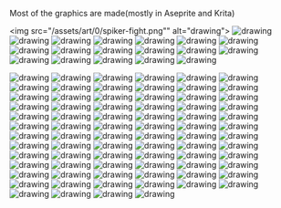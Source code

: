 Most of the graphics are made(mostly in Aseprite and Krita)

<img src="/assets/art/0/spiker-fight.png"" alt="drawing">
<img src="/assets/art/0/soul-fire.png" alt="drawing">
<img src="/assets/art/0/plant-three-stages.png" alt="drawing">
<img src="/assets/art/0/gloomer.png" alt="drawing">
<img src="/assets/art/0/fight.png" alt="drawing">
<img src="/assets/art/0/flying-island.png" alt="drawing">
<img src="/assets/art/0/Creature-01.gif" alt="drawing">
<img src="/assets/art/0/Creature-03.gif" alt="drawing">
<img src="/assets/art/0/gnurak.png" alt="drawing">
<img src="/assets/art/0/Heart-01.gif" alt="drawing">
<img src="/assets/art/0/landscape.png" alt="drawing">
<img src="/assets/art/0/Pipe-01.gif" alt="drawing">
<img src="/assets/art/0/plant-on-mountain.png" alt="drawing">
<img src="/assets/art/0/spiker.png" alt="drawing">
<img src="/assets/art/0/Sprite-0001.gif" alt="drawing">
<img src="/assets/art/0/Sprite-0002.gif" alt="drawing">
<img src="/assets/art/0/Sprite-0003.gif" alt="drawing">
<img src="/assets/art/0/Sprite-0004.gif" alt="drawing">
<img src="/assets/art/0/Sprite-0005.gif" alt="drawing">

<img src="/assets/art/1/Animal1.png" alt="drawing">
<img src="/assets/art/1/Character-3.png" alt="drawing">
<img src="/assets/art/1/Character-4.gif" alt="drawing">
<img src="/assets/art/1/Ecosystem1.png" alt="drawing">
<img src="/assets/art/1/Landscape-1-1.png" alt="drawing">
<img src="/assets/art/1/Landscape-1.png" alt="drawing">
<img src="/assets/art/1/Landscape-2-2.png" alt="drawing">
<img src="/assets/art/1/Landscape-2.png" alt="drawing">
<img src="/assets/art/1/Parasolkownica.gif" alt="drawing">
<img src="/assets/art/1/Planet-1.png" alt="drawing">
<img src="/assets/art/1/Solar-System.png" alt="drawing">
<img src="/assets/art/1/Sprite-0001-2.gif" alt="drawing">
<img src="/assets/art/1/Sprite-0002-2.gif" alt="drawing">
<img src="/assets/art/1/Sprite-0003-2.gif" alt="drawing">
<img src="/assets/art/1/Stars.png" alt="drawing">
<img src="/assets/art/1/Szesc-Ksienzycuw.gif" alt="drawing">
<img src="/assets/art/1/Writing.png" alt="drawing">

<img src="/assets/art/2/2-10-23.png" alt="drawing">
<img src="/assets/art/2/3-10-23.png" alt="drawing">
<img src="/assets/art/2/4-color-worm.png" alt="drawing">
<img src="/assets/art/2/6-10-23.png" alt="drawing">
<img src="/assets/art/2/Cannon.png" alt="drawing">
<img src="/assets/art/2/Diagrams-1.png" alt="drawing">
<img src="/assets/art/2/GonGuon.png" alt="drawing">
<img src="/assets/art/2/image.png" alt="drawing">
<img src="/assets/art/2/Improvizacja2.png" alt="drawing">
<img src="/assets/art/2/Improvizacja3.png" alt="drawing">
<img src="/assets/art/2/Improvizacja4.png" alt="drawing">
<img src="/assets/art/2/Inprovizacja1.png" alt="drawing">
<img src="/assets/art/2/krita1.png" alt="drawing">
<img src="/assets/art/2/Kujak.png" alt="drawing">
<img src="/assets/art/2/Landscape-2.png" alt="drawing">
<img src="/assets/art/2/Mapa.png" alt="drawing">
<img src="/assets/art/2/Meat-tunnel.png" alt="drawing">
<img src="/assets/art/2/MPD.png" alt="drawing">
<img src="/assets/art/2/Prund.png" alt="drawing">
<img src="/assets/art/2/Scene-1.png" alt="drawing">
<img src="/assets/art/2/Scene-2.png" alt="drawing">
<img src="/assets/art/2/Space.png" alt="drawing">
<img src="/assets/art/2/Spiker-gb.png" alt="drawing">
<img src="/assets/art/2/Stone.png" alt="drawing">

<img src="/assets/art/3/animacja1.gif" alt="drawing">
<img src="/assets/art/3/Blue-tower.png" alt="drawing">
<img src="/assets/art/3/Burning-Stick.png" alt="drawing">
<img src="/assets/art/3/candle.png" alt="drawing">
<img src="/assets/art/3/Cos.png" alt="drawing">
<img src="/assets/art/3/Crystal.png" alt="drawing">
<img src="/assets/art/3/cube.png" alt="drawing">
<img src="/assets/art/3/Dark-forest.png" alt="drawing">
<img src="/assets/art/3/Desert.png" alt="drawing">
<img src="/assets/art/3/gura.png" alt="drawing">
<img src="/assets/art/3/Ice-cave.png" alt="drawing">
<img src="/assets/art/3/image.png" alt="drawing">
<img src="/assets/art/3/image2.png" alt="drawing">
<img src="/assets/art/3/image3.png" alt="drawing">
<img src="/assets/art/3/Improvizacja6.png" alt="drawing">
<img src="/assets/art/3/Improvizacja7.png" alt="drawing">
<img src="/assets/art/3/Improvizacja8.png" alt="drawing">
<img src="/assets/art/3/krajobraz.png" alt="drawing">
<img src="/assets/art/3/krajobraz2.png" alt="drawing">
<img src="/assets/art/3/krajobraz3.png" alt="drawing">
<img src="/assets/art/3/ksiega.png" alt="drawing">
<img src="/assets/art/3/Landscape.png" alt="drawing">
<img src="/assets/art/3/miasto.png" alt="drawing">
<img src="/assets/art/3/Morze.png" alt="drawing">
<img src="/assets/art/3/ofiara.png" alt="drawing">
<img src="/assets/art/3/radioactive-sandwitch.png" alt="drawing">
<img src="/assets/art/3/scena1.png" alt="drawing">
<img src="/assets/art/3/scena2.png" alt="drawing">
<img src="/assets/art/3/Sunrise.png" alt="drawing">
<img src="/assets/art/3/walka1.png" alt="drawing">
<img src="/assets/art/3/walka11.png" alt="drawing">
<img src="/assets/art/3/walka2.png" alt="drawing">
<img src="/assets/art/3/Wielki_grzyb.gif" alt="drawing">
<img src="/assets/art/3/wieza.png" alt="drawing">
<img src="/assets/art/3/zwierzatko.png" alt="drawing">
